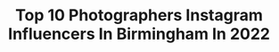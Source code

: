 ---
title: Top 10 Photographers Instagram Influencers In Birmingham In 2022
description: >-
  Find top photographers Instagram influencers in Birmingham in 2022. Most popular hashtags: #birmingham #photography #travel #ig.
platform: Instagram
hits: 24
text_top: Identify the most popular Instagram accounts on inBeat.
text_bottom: inBeat has 24 Instagram influencers like this in Birmingham, United Kingdom for you to pitch.
profiles:
  - username: "brideyjo"
    fullname: >-
      Bridey Jo 🇬🇧✂
    bio: >-
      ✖️ OWNER/ DIRECTOR - @brideyjobarbers ✖️ AMBASSADOR - @booksybiz
    location: "United Kingdom"
    followers: 8908
    engagement: 662
    commentsToLikes: 0.022181
    id: ck5zm5xnzlyna0i14ma2zcbfm
    verified: false
    hashtags: "#barber, #fashionblog, #photographers, #birminghamphotography"
  - username: "iulia_david_photography"
    fullname: >-
      Iulia David
    bio: >-
      Beauty photographer 📍London/ Birmingham Represented by @lha_rep For bookings please email info@iuliadavid.co.uk
    location: "United Kingdom"
    followers: 70138
    engagement: 273
    commentsToLikes: 0.026665
    id: ck0u1vifey5140i19oyckvt3d
    verified: false
    hashtags: "#makeup, #makeupartist, #londonphotographer, #beautyphotographer"
  - username: "ccreemer"
    fullname: >-
      ✖️ Clo
    bio: >-
      @charliez__angelz SW x
    location: "United Kingdom"
    followers: 2806
    engagement: 858
    commentsToLikes: 0.064501
    id: ck5zu9kue1xti0i14yzphlaaf
    verified: false
    hashtags: "#mx, #girlswhoride, #dirtbike, #ukports"
  - username: "thetraveljackal"
    fullname: >-
      Jack
    bio: >-
      Photographer. Daydreamer. Enjoy life ✌️ 📍Birmingham, UK DM me, let’s go shoot together! Prints are available below.
    location: "United Kingdom"
    followers: 2022
    engagement: 2292
    commentsToLikes: 0.071547
    id: ckap6quk2h1jm0i78ov9j0iv6
    verified: false
    hashtags: "#toneconcept, #visualcollective, #bookmarkbirmingham, #thestreetpr0ject"
  - username: "rossjukes"
    fullname: >-
      Ross Jukes
    bio: >-
      🔻Photographer & Videographer // Digital x Analogue 🔻#birmingham UK 🔻Commissions, Prints & More 🔻ross@rossjukesphoto.co.uk
    location: "United Kingdom"
    followers: 9653
    engagement: 544
    commentsToLikes: 0.047871
    id: ck0vz8nlg7ve10i194bjlg4og
    verified: false
    hashtags: "#cityviews, #capturingbritain, #isupportbirmingham, #brumpic"
  - username: "shi_tang"
    fullname: >-
      Shi Tang
    bio: >-
      Photographer! Father of Candice & Banoffee the CAT
    location: "United Kingdom"
    followers: 16845
    engagement: 791
    commentsToLikes: 0.007740
    id: ck5q4cafdojsv0i11dcihg9np
    verified: false
    hashtags: "#lindan, #yonexallengland, #hsbcbwfworldtourfinals, #london"
  - username: "liveuptohername"
    fullname: >-
      Lexi 🎀
    bio: >-
      💃🏽 Latina 📍 Birmingham 🇬🇧 @springbreakportugal 💚 team 👩🏼‍✈️ 💁🏽‍♀️ - lexi10 - my_vitopia 👓 - LIVEUP10 - officialreveur 👗 - LexFlo20 - TigerLuxx
    location: "United Kingdom"
    followers: 19482
    engagement: 634
    commentsToLikes: 0.006125
    id: ck5cik16gsslf0i11w5ovnhua
    verified: false
    hashtags: "#photooftheday, #lifestyle, #architecture, #canon"
  - username: "sophieemort"
    fullname: >-
      Sophie Mort 💭
    bio: >-
      📷 photographer | wellness chatterer. 👰🏼 third-wheeler: @sophiemortphotography 📍 Birmingham / York.
    location: "United Kingdom"
    followers: 10889
    engagement: 963
    commentsToLikes: 0.115169
    id: ck5c8egpa9b140i11zj994xc3
    verified: false
    hashtags: "#nonicheclub, #mystackers, #ad"
  - username: "hassaan.bari"
    fullname: >-
      
    bio: >-
      👨‍⚕️#doctor |✈️#travelgram |🥘#foodie | 🎧#musicislife |📸#photographer |🏏#cricket | 📍#england |@raw_community member For downloads, prints and more👇
    location: "United Kingdom"
    followers: 5179
    engagement: 1017
    commentsToLikes: 0.046381
    id: ck6tnh5kv9tup0j71xr53uai7
    verified: false
    hashtags: "#explorebritain, #forbestravelguide, #naturephoto, #naturelover"
  - username: "cobi95"
    fullname: >-
      Cobi Thomas Ellis
    bio: >-
      👤 Hobbyist Photographer 🗣 Motivator 〰️ Follow - #ukcobi 〰️ 24 Years Old 〰️ ©️All 🖼 are mine
    location: "United Kingdom"
    followers: 2265
    engagement: 3384
    commentsToLikes: 0.023276
    id: ckaowl4xc9ef50i7829mfv2h9
    verified: false
    hashtags: "#photographyuk, #sunsetlover, #motivationalspeaker, #quoteoftheday"
---